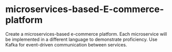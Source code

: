 # microservices-based-E-commerce-platform
Create a microservices-based e-commerce platform. Each microservice will be implemented in a different language to demonstrate proficiency. Use Kafka for event-driven communication between services.

